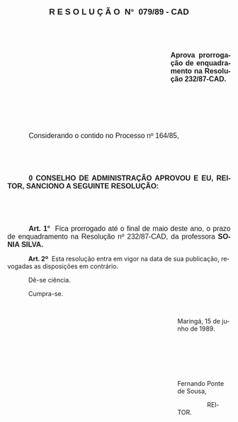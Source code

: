 <body lang=PT-BR style='tab-interval:36.0pt'>

<div class=Section1>

<p class=Style1 align=center style='text-align:center;line-height:normal'><b
style='mso-bidi-font-weight:normal'><span style='font-size:14.0pt;mso-bidi-font-size:
10.0pt;font-family:Arial;mso-fareast-language:EN-US'>R E S O L U Ç Ã O<span
style="mso-spacerun: yes">  </span>N°<span style="mso-spacerun: yes"> 
</span>079/89 - CAD<o:p></o:p></span></b></p>

<p class=MsoNormal style='text-align:justify'><b style='mso-bidi-font-weight:
normal'><span style='font-size:12.0pt;mso-bidi-font-size:10.0pt;font-family:
Arial;mso-fareast-language:EN-US'><![if !supportEmptyParas]>&nbsp;<![endif]><o:p></o:p></span></b></p>

<p class=MsoNormal style='text-align:justify'><b style='mso-bidi-font-weight:
normal'><span style='font-size:12.0pt;mso-bidi-font-size:10.0pt;font-family:
Arial;mso-fareast-language:EN-US'><![if !supportEmptyParas]>&nbsp;<![endif]><o:p></o:p></span></b></p>

<p class=MsoNormal style='margin-left:276.45pt;text-align:justify'><b
style='mso-bidi-font-weight:normal'><span style='font-size:12.0pt;mso-bidi-font-size:
10.0pt;font-family:Arial;mso-fareast-language:EN-US'>Aprova prorrogação de
enquadramento na Resolução 232/87-CAD.<o:p></o:p></span></b></p>

<p class=MsoNormal style='text-align:justify'><span style='font-size:12.0pt;
mso-bidi-font-size:10.0pt;font-family:Arial;mso-fareast-language:EN-US'><![if !supportEmptyParas]>&nbsp;<![endif]><o:p></o:p></span></p>

<p class=MsoNormal style='text-align:justify'><span style='font-size:12.0pt;
mso-bidi-font-size:10.0pt;font-family:Arial;mso-fareast-language:EN-US'><![if !supportEmptyParas]>&nbsp;<![endif]><o:p></o:p></span></p>

<p class=MsoNormal style='text-align:justify'><span style='font-size:12.0pt;
mso-bidi-font-size:10.0pt;font-family:Arial;mso-fareast-language:EN-US'><![if !supportEmptyParas]>&nbsp;<![endif]><o:p></o:p></span></p>

<p class=MsoNormal style='text-align:justify;text-indent:36.0pt'><span
style='font-size:12.0pt;mso-bidi-font-size:10.0pt;font-family:Arial;mso-fareast-language:
EN-US'>Considerando o contido no Processo nº 164/85,<o:p></o:p></span></p>

<p class=MsoNormal style='text-align:justify'><span style='font-size:12.0pt;
mso-bidi-font-size:10.0pt;font-family:Arial;mso-fareast-language:EN-US'><![if !supportEmptyParas]>&nbsp;<![endif]><o:p></o:p></span></p>

<p class=MsoNormal style='text-align:justify'><span style='font-size:12.0pt;
mso-bidi-font-size:10.0pt;font-family:Arial;mso-fareast-language:EN-US'><![if !supportEmptyParas]>&nbsp;<![endif]><o:p></o:p></span></p>

<p class=MsoNormal style='text-align:justify;text-indent:36.0pt'><b><span
style='font-size:12.0pt;mso-bidi-font-size:10.0pt;font-family:Arial;mso-fareast-language:
EN-US'>0 CONSELHO DE ADMINISTRAÇÃO APROVOU E EU, REITOR, SANCIONO A SEGUINTE
RESOLUÇÃO:<o:p></o:p></span></b></p>

<p class=MsoNormal style='text-align:justify'><span style='font-size:12.0pt;
mso-bidi-font-size:10.0pt;font-family:Arial;mso-fareast-language:EN-US'><![if !supportEmptyParas]>&nbsp;<![endif]><o:p></o:p></span></p>

<p class=MsoNormal style='text-align:justify'><span style='font-size:12.0pt;
mso-bidi-font-size:10.0pt;font-family:Arial;mso-fareast-language:EN-US'><![if !supportEmptyParas]>&nbsp;<![endif]><o:p></o:p></span></p>

<p class=MsoNormal style='text-align:justify;text-indent:36.0pt'><b><span
style='font-size:12.0pt;mso-bidi-font-size:10.0pt;font-family:Arial;mso-fareast-language:
EN-US'>Art. 1°</span></b><span style='font-size:12.0pt;mso-bidi-font-size:10.0pt;
font-family:Arial;mso-fareast-language:EN-US'><span style="mso-spacerun: yes"> 
</span>Fica prorrogado até o final de maio deste ano, o prazo de enquadramento
na Resolução nº 232/87-CAD, da professora <b style='mso-bidi-font-weight:normal'>SONIA
SILVA.<o:p></o:p></b></span></p>

<p class=MsoBodyText><span style='mso-tab-count:1'>            </span><b>Art.
2º</b><span style="mso-spacerun: yes">  </span>Esta resolução entra em vigor na
data de sua publicação, revogadas as disposições em contrário.</p>

<p class=MsoBodyText><span style='mso-tab-count:1'>            </span>Dê-se
ciência.</p>

<p class=MsoBodyText><span style='mso-tab-count:1'>            </span>Cumpra-se.</p>

<p class=MsoBodyText><![if !supportEmptyParas]>&nbsp;<![endif]><o:p></o:p></p>

<p class=MsoBodyText style='margin-left:288.0pt'>Maringá, 15 de junho de 1989.</p>

<p class=MsoBodyText style='margin-left:288.0pt'><![if !supportEmptyParas]>&nbsp;<![endif]><o:p></o:p></p>

<p class=MsoBodyText style='margin-left:288.0pt'><![if !supportEmptyParas]>&nbsp;<![endif]><o:p></o:p></p>

<p class=MsoBodyText style='margin-left:288.0pt'><![if !supportEmptyParas]>&nbsp;<![endif]><o:p></o:p></p>

<p class=MsoBodyText style='margin-left:288.0pt'>Fernando Ponte de Sousa,</p>

<p class=MsoBodyText style='margin-left:288.0pt'><span style='mso-tab-count:
1'>            </span><span style="mso-spacerun: yes">     </span>REITOR.</p>

</div>

</body>
